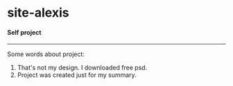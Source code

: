 # site-alexis
#### Self project
<hr>
Some words about project:
<ol>
  <li>That's not my design. I downloaded free psd.</li>
  <li>Project was created just for my summary.</li>
</ol>
